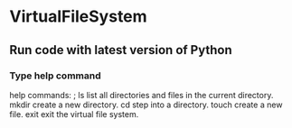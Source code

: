 # VirtualFileSystem
## Run code with latest version of Python
### Type help command 
  
  help
commands:
  ;  ls           list all directories and files in the current directory.
    mkdir        create a new directory.
    cd           step into a directory.
    touch        create a new file.
    exit         exit the virtual file system.
